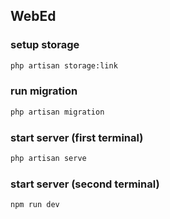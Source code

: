 ## WebEd

### setup storage
```bash
php artisan storage:link
```

### run migration
```bash
php artisan migration
```

### start server (first terminal)
```bash
php artisan serve
```

### start server (second terminal)
```bash
npm run dev
```